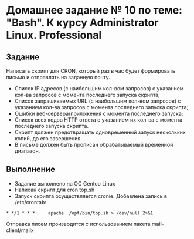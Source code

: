 # Домашнее задание № 10 по теме: "Bash". К курсу Administrator Linux. Professional

## Задание

Написать скрипт для CRON, который раз в час будет формировать письмо и отправлять на заданную почту.

- Список IP адресов (с наибольшим кол-вом запросов) с указанием кол-ва запросов c момента последнего запуска скрипта;
- Список запрашиваемых URL (с наибольшим кол-вом запросов) с указанием кол-ва запросов c момента последнего запуска скрипта;
- Ошибки веб-сервера/приложения c момента последнего запуска;
- Список всех кодов HTTP ответа с указанием их кол-ва с момента последнего запуска скрипта.
- Скрипт должен предотвращать одновременный запуск нескольких копий, до его завершения.
- В письме должен быть прописан обрабатываемый временной диапазон.

## Выполнение

- Задание выполнено на ОС Gentoo Linux
- Написан скрипт для cron top.sh
- Запуск скрипта осуществляется cronie. Добавлена запись в /etc/crontab:

```
* */1 * * *     apache  /opt/bin/top.sh > /dev/null 2>&1
```

Отправка писем производится с использованием пакета mail-client/mailx